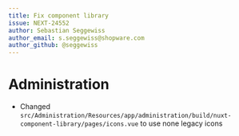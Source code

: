 ```yaml
---
title: Fix component library
issue: NEXT-24552
author: Sebastian Seggewiss
author_email: s.seggewiss@shopware.com
author_github: @seggewiss
---
```

# Administration
* Changed `src/Administration/Resources/app/administration/build/nuxt-component-library/pages/icons.vue` to use none legacy icons

